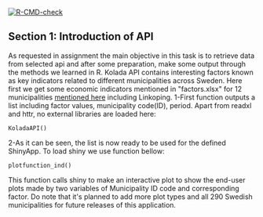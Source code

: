 <!-- badges: start -->
[![R-CMD-check](https://github.com/muhis097/Lab5/actions/workflows/R-CMD-check.yaml/badge.svg)](https://github.com/muhis097/Lab5/actions/workflows/R-CMD-check.yaml)
<!-- badges: end -->


## Section 1: Introduction of API
As requested in assignment the main objective in this task is to retrieve data from selected api and after some preparation, make some output through the methods we learned in R.
Kolada API contains interesting factors known as key indicators related to different municipalities across Sweden. Here first we get some economic indicators mentioned in "factors.xlsx" for 12 municipalities [mentioned here](https://en.wikipedia.org/wiki/List_of_municipalities_of_Sweden_by_wealth) including Linkoping.
1-First function outputs a list including factor values, municipality code(ID), period. Apart from readxl and httr, no external libraries are loaded here:

```{r ,echo=FALSE}
KoladaAPI()
```

2-As it can be seen, the list is now ready to be used for the defined ShinyApp. To load shiny we use function bellow:

```{r ,echo=FALSE}
plotfunction_ind()
```

This function calls shiny to make an interactive plot to show the end-user plots made by two variables of Municipality ID code and corresponding factor. Do note that it's planned to add more plot types and all 290 Swedish municipalities for future releases of this application.
